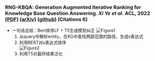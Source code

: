 ### **RNG-KBQA: Generation Augmented Iterative Ranking for Knowledge Base Question Answering.** *Xi Ye et al.* **ACL, 2022** [(PDF)](./rng-kbqa.pdf) [(arXiv)](https://arxiv.org/abs/2109.08678) [(github)](https://github.com/salesforce/rng-kbqa) (Citations 6)<br />
  * 一句话总结：Bert排序LF + T5生成模型纠正
    ![Figure1](./Figure1.png)
    1. 从query中解析entity，在KG中查找两跳范围的路径，生成s表达式
    2. 利用BERT对s表达式排序<br />
    ![Figure2](./Figure2.png)
    3. 利用T5对最终结果泛化<br />

